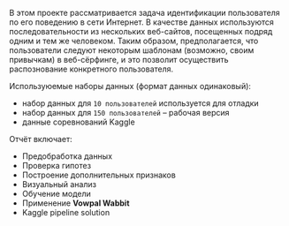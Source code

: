 В этом проекте рассматривается задача идентификации пользователя по его поведению в сети Интернет. В качестве данных используются последовательности из нескольких веб-сайтов, посещенных подряд одним и тем же человеком. Таким образом, предполагается, что пользователи следуют некоторым шаблонам (возможно, своим привычкам) в веб-сёрфинге, и это позволит осуществить распознование конкретного пользователя.

Используюемые наборы данных (формат данных одинаковый):
* набор данных для `10 пользователей` используется для отладки
* набор данных для `150 пользователей` – рабочая версия
* данные соревнований Kaggle

Отчёт включает:
- Предобработка данных
- Проверка гипотез
- Построение дополнительных признаков
- Визуальный анализ
- Обучение модели
- Применение **Vowpal Wabbit**
- Kaggle pipeline solution

